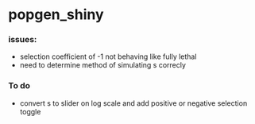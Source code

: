 # popgen_shiny
### issues: 
* selection coefficient of -1 not behaving like fully lethal  
* need to determine method of simulating s correcly
### To do
* convert s to slider on log scale and add positive or negative selection toggle